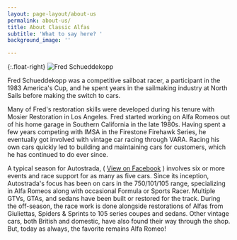 ```yaml
---
layout: page-layout/about-us
permalink: about-us/
title: About Classic Alfas
subtitle: 'What to say here? '
background_image: ''

---
```

{:.float-right}
![Fred Schueddekopp]({{site.baseurl}}/uploads/Fred-About-Us-ClassicAlfas.jpg "Fred Schueddekopp")

Fred Schueddekopp was a competitive sailboat racer, a participant in the 1983 America's Cup, and he spent years in the sailmaking industry at North Sails before making the switch to cars.

Many of Fred's restoration skills were developed during his tenure with Mosier Restoration in Los Angeles. Fred started working on Alfa Romeos out of his home garage in Southern California in the late 1980s. Having spent a few years competing with IMSA in the Firestone Firehawk Series, he eventually got involved with vintage car racing through VARA. Racing his own cars quickly led to building and maintaining cars for customers, which he has continued to do ever since.

A typical season for Autostrada, ( [View on Facebook](https://www.facebook.com/Autostrada-300421716734710/) ) involves six or more events and race support for as many as five cars. Since its inception, Autostrada's focus has been on cars in the 750/101/105 range, specializing in Alfa Romeos along with occasional Formula or Sports Racer. Multiple GTVs, GTAs, and sedans have been built or restored for the track. During the off-season, the race work is done alongside restorations of Alfas from Giuliettas, Spiders & Sprints to 105 series coupes and sedans. Other vintage cars, both British and domestic, have also found their way through the shop. But, today as always, the favorite remains Alfa Romeo!
